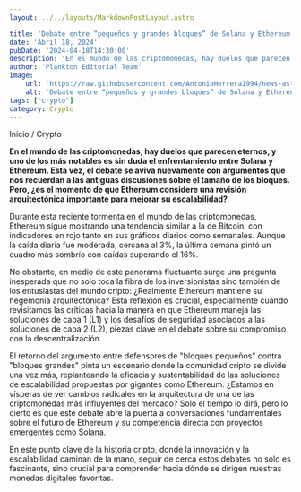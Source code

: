 ```yaml
---
layout: ../../layouts/MarkdownPostLayout.astro

title: 'Debate entre “pequeños y grandes bloques” de Solana y Ethereum'
date: 'Abril 18, 2024'
pubDate: '2024-04-18T14:30:00'
description: 'En el mundo de las criptomonedas, hay duelos que parecen eternos, y uno de los más notables es sin duda el enfrentamiento entre Solana y Ethereum.'
author: 'Plankton Editorial Team'
image:
    url: 'https://raw.githubusercontent.com/AntonioHerrera1994/news-astro/master/src/assets/crypto/crypto84.webp'
    alt: 'Debate entre “pequeños y grandes bloques” de Solana y Ethereum'
tags: ["crypto"]
category: Crypto
---
```


<span><a href="/" style="text-decoration:none;color:#0F1416">Inicio</a> / <a href="/crypto" style="text-decoration:none;color:#0F1416">Crypto</a></span>


<p style="font-weight: bold;">En el mundo de las criptomonedas, hay duelos que parecen eternos, y uno de los más notables es sin duda el enfrentamiento entre Solana y Ethereum. Esta vez, el debate se aviva nuevamente con argumentos que nos recuerdan a las antiguas discusiones sobre el tamaño de los bloques. Pero, ¿es el momento de que Ethereum considere una revisión arquitectónica importante para mejorar su escalabilidad?</p>

Durante esta reciente tormenta en el mundo de las criptomonedas, Ethereum sigue mostrando una tendencia similar a la de Bitcoin, con indicadores en rojo tanto en sus gráficos diarios como semanales. Aunque la caída diaria fue moderada, cercana al 3%, la última semana pintó un cuadro más sombrío con caídas superando el 16%.

No obstante, en medio de este panorama fluctuante surge una pregunta inesperada que no solo toca la fibra de los inversionistas sino también de los entusiastas del mundo cripto: ¿Realmente Ethereum mantiene su hegemonía arquitectónica? Esta reflexión es crucial, especialmente cuando revisitamos las críticas hacia la manera en que Ethereum maneja las soluciones de capa 1 (L1) y los desafíos de seguridad asociados a las soluciones de capa 2 (L2), piezas clave en el debate sobre su compromiso con la descentralización.

El retorno del argumento entre defensores de "bloques pequeños" contra "bloques grandes" pinta un escenario donde la comunidad cripto se divide una vez más, replanteando la eficacia y sustentabilidad de las soluciones de escalabilidad propuestas por gigantes como Ethereum. ¿Estamos en vísperas de ver cambios radicales en la arquitectura de una de las criptomonedas más influyentes del mercado? Solo el tiempo lo dirá, pero lo cierto es que este debate abre la puerta a conversaciones fundamentales sobre el futuro de Ethereum y su competencia directa con proyectos emergentes como Solana.

En este punto clave de la historia cripto, donde la innovación y la escalabilidad caminan de la mano, seguir de cerca estos debates no solo es fascinante, sino crucial para comprender hacia dónde se dirigen nuestras monedas digitales favoritas.
